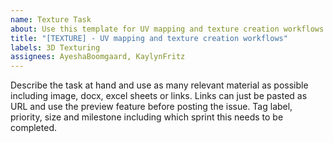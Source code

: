 ```yaml
---
name: Texture Task
about: Use this template for UV mapping and texture creation workflows
title: "[TEXTURE] - UV mapping and texture creation workflows"
labels: 3D Texturing
assignees: AyeshaBoomgaard, KaylynFritz
---
```


Describe the task at hand and use as many relevant material as possible including image, docx, excel sheets or links. Links can just be pasted as URL and use the preview feature before posting the issue. Tag label, priority, size and milestone including which sprint this needs to be completed.